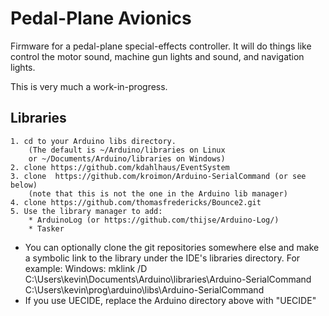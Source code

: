 # Pedal-Plane Avionics
Firmware for a pedal-plane special-effects controller.  It will do things like control the motor sound, machine gun lights and sound, and navigation lights.

This is very much a work-in-progress.

## Libraries
    1. cd to your Arduino libs directory.
        (The default is ~/Arduino/libraries on Linux
        or ~/Documents/Arduino/libraries on Windows)
    2. clone https://github.com/kdahlhaus/EventSystem 
    3. clone  https://github.com/kroimon/Arduino-SerialCommand (or see below)
        (note that this is not the one in the Arduino lib manager)
    4. clone https://github.com/thomasfredericks/Bounce2.git
    5. Use the library manager to add:
        * ArduinoLog (or https://github.com/thijse/Arduino-Log/)
        * Tasker


* You can optionally clone the git repositories somewhere else and make a symbolic link to the library under the IDE's libraries directory.  For example:
    Windows:
        mklink /D C:\Users\kevin\Documents\Arduino\libraries\Arduino-SerialCommand C:\Users\kevin\prog\arduino\libs\Arduino-SerialCommand
* If you use UECIDE, replace the Arduino directory above with "UECIDE"
